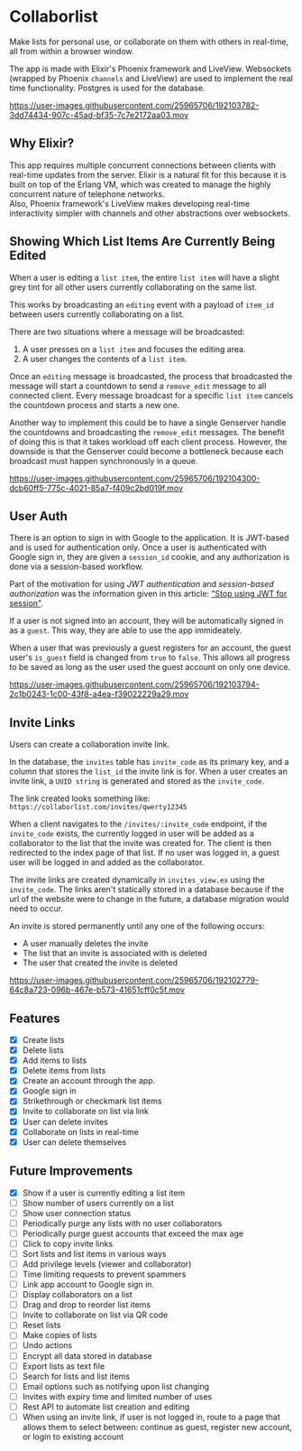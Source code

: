 # Collaborlist

Make lists for personal use, or collaborate on them with others in real-time, all from within a browser window.

The app is made with Elixir's Phoenix framework and LiveView. Websockets (wrapped by Phoenix `channels` and LiveView) are used to implement the real time functionality. 
Postgres is used for the database.


https://user-images.githubusercontent.com/25965706/192103782-3dd74434-907c-45ad-bf35-7c7e2172aa03.mov


## Why Elixir?

This app requires multiple concurrent connections between clients with real-time updates from the server. 
Elixir is a natural fit for this because it is built on top of the Erlang VM, which was created to manage the highly concurrent nature of telephone networks.  
Also, Phoenix framework's LiveView makes developing real-time interactivity simpler with channels and other abstractions over websockets.

## Showing Which List Items Are Currently Being Edited

When a user is editing a `list item`, the entire `list item` will have a slight
grey tint for all other users currently collaborating on the same list.

This works by broadcasting an `editing` event with a payload of `item_id` between users currently collaborating on a list. 

There are two situations where a message will be broadcasted:

1) A user presses on a `list item` and focuses the editing area.
2) A user changes the contents of a `list item`.

Once an `editing` message is broadcasted, the process that broadcasted the message will start a countdown to send a `remove_edit` message to all connected client.
Every message broadcast for a specific `list item` cancels the countdown process and starts a new one.

Another way to implement this could be to have a single Genserver handle the countdowns and broadcasting the `remove_edit` messages. 
The benefit of doing this is that it takes workload off each client process.
However, the downside is that the Genserver could become a bottleneck because each broadcast must happen synchronously in a queue. 


https://user-images.githubusercontent.com/25965706/192104300-dcb60ff5-775c-4021-85a7-f409c2bd019f.mov


## User Auth

There is an option to sign in with Google to the application.
It is JWT-based and is used for authentication only. 
Once a user is authenticated with Google sign in, 
they are given a `session_id` cookie, 
and any authorization is done via a session-based workflow. 

Part of the motivation for using *JWT authentication* and *session-based authorization* was the information given in this article: ["Stop using JWT for session"](http://cryto.net/~joepie91/blog/2016/06/13/stop-using-jwt-for-sessions/).

If a user is not signed into an account, they will be automatically signed in as a `guest`. 
This way, they are able to use the app immideately.

When a user that was previously a guest registers for an account, the guest user's `is_guest` field is changed from `true` to `false`. 
This allows all progress to be saved as long as the user used the guest account on only one device.


https://user-images.githubusercontent.com/25965706/192103794-2c1b0243-1c00-43f8-a4ea-f39022229a29.mov


## Invite Links

Users can create a collaboration invite link.

In the database, the `invites` table has `invite_code` as its primary 
key, and a column that stores the `list_id` the invite link is for.
When a user creates an invite link, a `UUID string` is generated and stored as the `invite_code`.

The link created looks something like:
`https://collaborlist.com/invites/qwerty12345`

When a client navigates to the `/invites/:invite_code` endpoint, 
if the `invite_code` exists, the currently logged in user
will be added as a collaborator to the list that the invite was created for. 
The client is then redirected to the index page of that list. If no user was logged in, a guest user will be logged in and added as the collaborator. 

The invite links are created dynamically in `invites_view.ex` using the `invite_code`. 
The links aren't statically stored in a database because if the url of the website were to change in the future, a database migration would need to occur. 

An invite is stored permanently until any one of the following occurs:
- A user manually deletes the invite
- The list that an invite is associated with is deleted
- The user that created the invite is deleted


https://user-images.githubusercontent.com/25965706/192102779-64c8a723-096b-467e-b573-41651cff0c5f.mov


## Features

- [x] Create lists
- [x] Delete lists
- [x] Add items to lists
- [x] Delete items from lists
- [x] Create an account through the app.
- [x] Google sign in
- [x] Strikethrough or checkmark list items
- [x] Invite to collaborate on list via link
- [x] User can delete invites
- [x] Collaborate on lists in real-time
- [x] User can delete themselves

## Future Improvements

- [x] Show if a user is currently editing a list item
- [ ] Show number of users currently on a list
- [ ] Show user connection status
- [ ] Periodically purge any lists with no user collaborators
- [ ] Periodically purge guest accounts that exceed the max age
- [ ] Click to copy invite links
- [ ] Sort lists and list items in various ways
- [ ] Add privilege levels (viewer and collaborator)
- [ ] Time limiting requests to prevent spammers
- [ ] Link app account to Google sign in.
- [ ] Display collaborators on a list 
- [ ] Drag and drop to reorder list items
- [ ] Invite to collaborate on list via QR code
- [ ] Reset lists
- [ ] Make copies of lists
- [ ] Undo actions
- [ ] Encrypt all data stored in database
- [ ] Export lists as text file
- [ ] Search for lists and list items
- [ ] Email options such as notifying upon list changing
- [ ] Invites with expiry time and limited number of uses
- [ ] Rest API to automate list creation and editing
- [ ] When using an invite link, if user is not logged in, route to a page that allows them to select between: continue as guest, register new account, or login to existing account 
